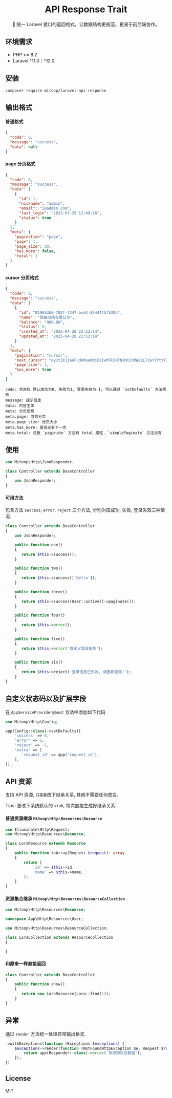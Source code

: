 <h1 align="center">API Response Trait</h1>

<p align="center">🔮 统一 Laravel 接口的返回格式，让数据结构更规范、更易于前后端协作。</p>

## 环境需求

- PHP >= 8.2
- Laravel ^11.0｜^12.0

## 安装

```shell
composer require mitoop/laravel-api-response
```

## 输出格式
#### 普通格式
```json
{
  "code": 0,
  "message": "success",
  "data": null
}
```

#### page 分页格式
```json
{
  "code": 0,
  "message": "success",
  "data": [
    {
      "id": 1,
      "nickname": "admin",
      "email": "i@admin.com",
      "last_login": "2023-07-29 12:49:16",
      "status": true
    }
  ],
  "meta": {
    "pagination": "page",
    "page": 1,
    "page_size": 20,
    "has_more": false,
    "total": 1
  }
}
```

#### cursor 分页格式
```json
{
  "code": 0,
  "message": "success",
  "data": [
    {
      "id": "019653b0-702f-7247-bce4-85444f5f539b",
      "name": "昊嘉网络有限公司",
      "balance": "980.80",
      "status": 0,
      "created_at": "2025-04-20 22:53:14",
      "updated_at": "2025-04-20 22:53:14"
    }
  ],
  "meta": {
    "pagination": "cursor",
    "next_cursor": "eyJtZXJjaGFudHMuaWQiOiIwMTk2NTNiMC03MWQ1LTcwYTYtYTIwNC0wZGQ1MjI3MjI1NjIiLCJfcG9pbnRzVG9OZXh0SXRlbXMiOnRydWV9",
    "page_size": 1,
    "has_more": true
  }
}
```

```text
code: 状态码 默认成功为0, 失败为1, 登录失效为-1, 可以通过 `setDefaults` 方法修改
message: 提示信息
data: 内容主体
meta: 分页信息
meta.page: 当前分页
meta.page_size: 分页大小
meta.has_more: 是否还有下一页
meta.total: 总数 `paginate` 方法有 total 属性, `simplePaginate` 方法没有
```

## 使用
```php
use Mitoop\Http\JsonResponder;

class Controller extends BaseController
{
    use JsonResponder;
}
```

#### 可用方法

包含方法 `success`, `error`, `reject` 三个方法, 分别对应成功, 失败, 登录失效三种情况.

```php
class Controller extends BaseController
{
    use JsonResponder;

    public function one()
    {
       return $this->success();
    }

    public function two()
    {
       return $this->success(['Hello']);
    }

    public function three()
    {
       return $this->success(User::active()->paginate());
    }

    public function four()
    {
       return $this->error();
    }

    public function five()
    {
       return $this->error('自定义错误信息');
    }

    public function six()
    {
       return $this->reject('登录信息已失效, 请重新登陆!');
    }
}
```

## 自定义状态码以及扩展字段
在 `AppServiceProvider@boot` 方法中添加如下代码

```php
use Mitoop\Http\Config;

app(Config::class)->setDefaults([
    'success' => 0,
    'error' => 1,
    'reject' => -1,
    'extra' => [
       'request_id' => app('request_id'),
    ],
]);
```

## API 资源

支持 API 资源, `只需要`改下继承关系, 其他不需要任何改变.

Tips: 更改下系统默认的 `stub`, 每次直接生成好继承关系.

#### 普通资源继承 `Mitoop\Http\Resources\Resource`
```php
use Illuminate\Http\Request;
use Mitoop\Http\Resources\Resource;

class LoraResource extends Resource
{
    public function toArray(Request $request): array
    {
        return [
            'id' => $this->id,
            'name' => $this->name,
        ];
    }
}

```

#### 资源集合继承 `Mitoop\Http\Resources\ResourceCollection`
```php
use Mitoop\Http\Resources\Resource;

namespace App\Http\Resources\User;

use Mitoop\Http\Resources\ResourceCollection;

class LoraCollection extends ResourceCollection
{

}
```

#### 和原来一样直接返回
```php
class Controller extends BaseController
{
    public function show()
    {
       return new LoraResource(Lora::find(1));
    }
}
```

## 异常

通过 `render` 方法统一处理异常输出格式.

```php
->withExceptions(function (Exceptions $exceptions) {
    $exceptions->render(function (NotFoundHttpException $e, Request $request) {
        return app(Responder::class)->error('未找到对应数据');
    });
})
```


## License

MIT
